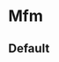 <script setup>
import Box from '../Box.vue'
import Mfm from '../../../src/components/misskey/Mfm.vue'

const text = 'Hello, **world**!'
const bold = '**Bold Text**'
const italic = '<i>斜め</i>'
const strike = '~~打ち消し~~'
const inlineCode = '`inline code`'
const codeBlock = `\`\`\`\ncode block\n\`\`\``
const link = 'https://example.com'
const center = '<center>\nCenter\n</center>'

const background = '$[fg.color=f00 赤字]\n$[bg.color=ff0 黄背景]'
const spin = `$[spin 🍮] $[spin.left 🍮] $[spin.alternate 🍮]\n$[spin.x 🍮] $[spin.x,left 🍮] $[spin.x,alternate 🍮]\n$[spin.y 🍮] $[spin.y,left 🍮] $[spin.y,alternate 🍮]\n$[spin.speed=5s 🍮]`
</script>

# Mfm

## Default

<Box>
  <Mfm :text="text" />
</Box>

<Box>
  <Mfm :text="bold" />
</Box>

<Box>
  <Mfm :text="italic" />
</Box>

<Box>
  <Mfm :text="strike" />
</Box>

<Box>
  <Mfm :text="inlineCode" />
</Box>

<Box>
  <Mfm :text="codeBlock" />
</Box>

<Box>
  <Mfm :text="link" />
</Box>

<Box>
  <Mfm :text="center" />
</Box>

<Box>
  <Mfm text="misskey 検索" host="https://misskey.io" />
</Box>

<Box>
  <Mfm text="プリンはmisskey開発者の好物<small>だった気がする…</small>" />
</Box>

<Box>
  <Mfm :text="background" />
</Box>

<Box>
  <Mfm text="もりもり$[blur あ]んこ" />
</Box>

<Box>
  <Mfm text="$[font.cursive MisskeyでFediverseの世界が広がります]" />
</Box>

<Box>
  <Mfm text="$[flip MisskeyでFediverseの世界が広がります]" />
</Box>

<Box>
  <Mfm text="$[rotate.deg=30 misskey]" />
</Box>

<Box>
  <Mfm text="$[unixtime 1700000000]" />
</Box>

<Box>
  <Mfm text="$[ruby Misskey ミスキー]" />
</Box>

<Box>
  <Mfm text="$[position.x=10,y=10 位置変更]" />
</Box>

<Box>
  <Mfm text="$[scale.x=2,y=2 拡大]" />
</Box>

<Box>
  <Mfm text="$[x2 x2] $[x3 x3] $[x4 x4]" />
</Box>

<Box>
  <Mfm text="$[tada 🍮] $[tada.speed=5s 🍮]" />
</Box>

<Box>
  <Mfm text="$[jump 🍮] $[jump.speed=5s 🍮]" />
</Box>

<Box>
  <Mfm :text="spin" />
</Box>

<Box>
  <Mfm text="$[shake 🍮] $[shake.speed=5s 🍮]" />
</Box>

<Box>
  <Mfm text="$[twitch 🍮] $[twitch.speed=5s 🍮]" />
</Box>

<Box>
  <Mfm text="$[rainbow $[fg.color=f0f 色付き文字]]" />
</Box>

<Box>
  <Mfm text="$[sparkle 🍮]" />
</Box>
